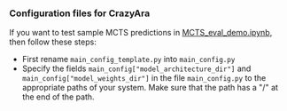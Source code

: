 ### Configuration files for CrazyAra

If you want to test sample MCTS predictions in [MCTS_eval_demo.ipynb](https://github.com/QueensGambit/CrazyAra/blob/master/DeepCrazyhouse/src/samples/MCTS_eval_demo.ipynb),
 then follow these steps:
* First rename `main_config_template.py` into `main_config.py`
* Specify the fields `main_config["model_architecture_dir"]` and `main_config["model_weights_dir"]` in the file
 `main_config.py` to the appropriate paths of your system. Make sure that the path has a "/" at the end of the path.

